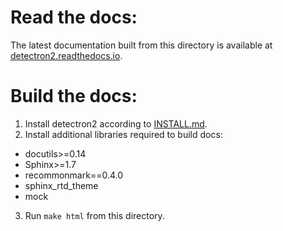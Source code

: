 # Read the docs:

The latest documentation built from this directory is available at [detectron2.readthedocs.io](https://detectron2.readthedocs.io/).

# Build the docs:

1. Install detectron2 according to [INSTALL.md](INSTALL.md).
2. Install additional libraries required to build docs:
  - docutils>=0.14
  - Sphinx>=1.7
  - recommonmark==0.4.0
  - sphinx_rtd_theme
  - mock

3. Run `make html` from this directory.

